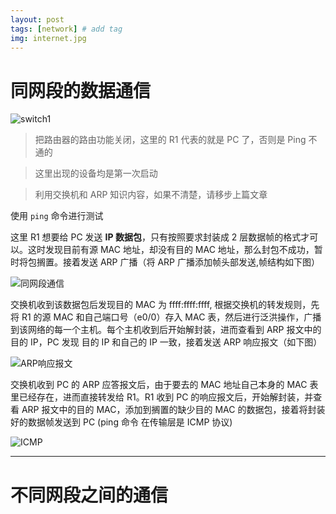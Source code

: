```yaml
---
layout: post
tags: [network] # add tag
img: internet.jpg
---
```


# 同网段的数据通信

![switch1]({{site.baseurl}}/assets/img/S2AEC8M%5B-Z%5BSJUA%7DW57FQ%25C%202.png)

> 把路由器的路由功能关闭，这里的 R1 代表的就是 PC 了，否则是 Ping 不通的

> 这里出现的设备均是第一次启动

> 利用交换机和 ARP 知识内容，如果不清楚，请移步上篇文章

使用 `ping` 命令进行测试

这里 R1 想要给 PC 发送 **IP 数据包**，只有按照要求封装成 2 层数据帧的格式才可以。这时发现目前有源 MAC 地址，却没有目的 MAC 地址，那么封包不成功，暂时将包搁置。接着发送 ARP 广播（将 ARP 广播添加帧头部发送,帧结构如下图）

![同网段通信]({{site.baseurl}}/assets/img/J%5B%25%7D9JNPI%60HUMWJ7%7DVWSHAJ%202.png)

交换机收到该数据包后发现目的 MAC 为 ffff:ffff:ffff, 根据交换机的转发规则，先将 R1 的源 MAC 和自己端口号（e0/0）存入 MAC 表，然后进行泛洪操作，广播到该网络的每一个主机。每个主机收到后开始解封装，进而查看到 ARP 报文中的目的 IP，PC 发现 目的 IP 和自己的 IP 一致，接着发送 ARP 响应报文（如下图）

![ARP响应报文]({{site.baseurl}}/assets/img/%7D9$VB%7DKPI1C@3H%7B5%5D1%5BW-%7BS.png)

交换机收到 PC 的 ARP 应答报文后，由于要去的 MAC 地址自己本身的 MAC 表里已经存在，进而直接转发给 R1。R1 收到 PC 的响应报文后，开始解封装，并查看 ARP 报文中的目的 MAC，添加到搁置的缺少目的 MAC 的数据包，接着将封装好的数据帧发送到 PC (ping 命令 在传输层是 ICMP 协议)

![ICMP]({{site.baseurl}}/assets/img/ICMP.png)

---

# 不同网段之间的通信




